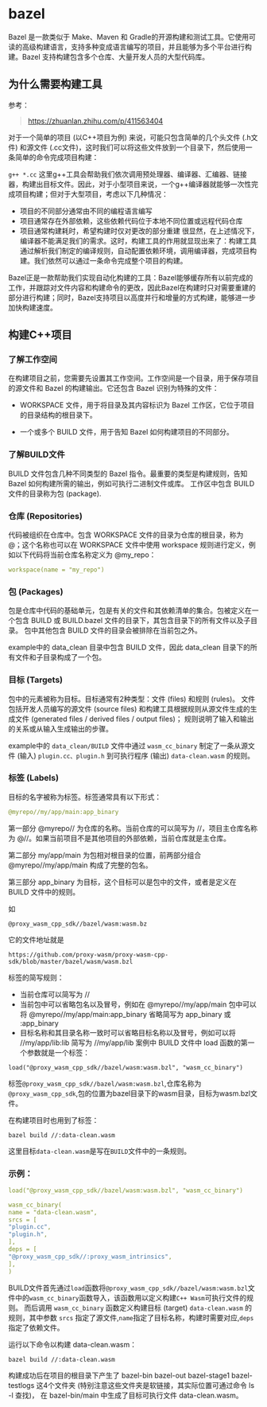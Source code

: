 # bazel
Bazel 是一款类似于 Make、Maven 和 Gradle的开源构建和测试工具。它使用可读的高级构建语言，支持多种变成语言编写的项目，并且能够为多个平台进行构建。Bazel 支持构建包含多个仓库、大量开发人员的大型代码库。

## 为什么需要构建工具
参考：
> https://zhuanlan.zhihu.com/p/411563404

对于一个简单的项目 (以C++项目为例) 来说，可能只包含简单的几个头文件 (.h文件) 和源文件 (.cc文件)，这时我们可以将这些文件放到一个目录下，然后使用一条简单的命令完成项目构建：

```g++ *.cc```
这里g++工具会帮助我们依次调用预处理器、编译器、汇编器、链接器，构建出目标文件。因此，对于小型项目来说，一个g++编译器就能够一次性完成项目构建；但对于大型项目，考虑以下几种情况：

- 项目的不同部分通常由不同的编程语言编写
- 项目通常存在外部依赖，这些依赖代码位于本地不同位置或远程代码仓库
- 项目通常构建耗时，希望构建时仅对更改的部分重建
很显然，在上述情况下，编译器不能满足我们的需求。这时，构建工具的作用就显现出来了：构建工具通过解析我们制定的编译规则，自动配置依赖环境，调用编译器，完成项目构建。我们依然可以通过一条命令完成整个项目的构建。

Bazel正是一款帮助我们实现自动化构建的工具：Bazel能够缓存所有以前完成的工作，并跟踪对文件内容和构建命令的更改，因此Bazel在构建时只对需要重建的部分进行构建；同时，Bazel支持项目以高度并行和增量的方式构建，能够进一步加快构建速度。


## 构建C++项目
### 了解工作空间
在构建项目之前，您需要先设置其工作空间。工作空间是一个目录，用于保存项目的源文件和 Bazel 的构建输出。它还包含 Bazel 识别为特殊的文件：

- WORKSPACE 文件，用于将目录及其内容标识为 Bazel 工作区，它位于项目的目录结构的根目录下。

- 一个或多个 BUILD 文件，用于告知 Bazel 如何构建项目的不同部分。

### 了解BUILD文件
BUILD 文件包含几种不同类型的 Bazel 指令。最重要的类型是构建规则，告知 Bazel 如何构建所需的输出，例如可执行二进制文件或库。
工作区中包含 BUILD 文件的目录称为包 (package).

### 仓库 (Repositories)
代码被组织在仓库中。包含 WORKSPACE 文件的目录为仓库的根目录，称为 @；这个名称也可以在 WORKSPACE 文件中使用 workspace 规则进行定义，例如以下代码将当前仓库名称定义为 @my_repo：
```yaml
workspace(name = "my_repo")
```

### 包 (Packages)
包是仓库中代码的基础单元，包是有关的文件和其依赖清单的集合。包被定义在一个包含 BUILD 或 BUILD.bazel 文件的目录下，其包含目录下的所有文件以及子目录。 
包中其他包含 BUILD 文件的目录会被排除在当前包之外。

example中的 data_clean 目录中包含 BUILD 文件，因此 data_clean 目录下的所有文件和子目录构成了一个包。

### 目标 (Targets)
包中的元素被称为目标。目标通常有2种类型：文件 (files) 和规则 (rules)。 文件包括开发人员编写的源文件 (source files) 和构建工具根据规则从源文件生成的生成文件 (generated files / derived files / output files)；
规则说明了输入和输出的关系或从输入生成输出的步骤。

example中的 `data_clean/BUILD` 文件中通过 `wasm_cc_binary` 制定了一条从源文件 (输入) `plugin.cc、plugin.h` 到可执行程序 (输出) `data-clean.wasm` 的规则。

### 标签 (Labels)
目标的名字被称为标签。标签通常具有以下形式：
```yaml
@myrepo//my/app/main:app_binary
```
第一部分 @myrepo// 为仓库的名称。当前仓库的可以简写为 //，项目主仓库名称为 @//。如果当前项目不是其他项目的外部依赖，当前仓库就是主仓库。

第二部分 my/app/main 为包相对根目录的位置，前两部分组合 @myrepo//my/app/main 构成了完整的包名。

第三部分 app_binary 为目标，这个目标可以是包中的文件，或者是定义在 BUILD 文件中的规则。

如 
```shell
@proxy_wasm_cpp_sdk//bazel/wasm:wasm.bz
```
它的文件地址就是
```shell
https://github.com/proxy-wasm/proxy-wasm-cpp-sdk/blob/master/bazel/wasm/wasm.bzl
```

标签的简写规则：
- 当前仓库可以简写为 //
- 当前包中可以省略包名以及冒号，例如在 @myrepo//my/app/main 包中可以将 @myrepo//my/app/main:app_binary 省略简写为 app_binary 或 :app_binary
- 目标名称和其目录名称一致时可以省略目标名称以及冒号，例如可以将 //my/app/lib:lib 简写为 //my/app/lib
案例中 BUILD 文件中 load 函数的第一个参数就是一个标签：
```shell
load("@proxy_wasm_cpp_sdk//bazel/wasm:wasm.bzl", "wasm_cc_binary")
```
标签`@proxy_wasm_cpp_sdk//bazel/wasm:wasm.bzl`,仓库名称为`@proxy_wasm_cpp_sdk`,包的位置为bazel目录下的wasm目录，目标为wasm.bzl文件。

在构建项目时也用到了标签：
```shell
bazel build //:data-clean.wasm
```
这里目标`data-clean.wasm`是写在`BUILD`文件中的一条规则。

### 示例：
```yaml
load("@proxy_wasm_cpp_sdk//bazel/wasm:wasm.bzl", "wasm_cc_binary")

wasm_cc_binary(
name = "data-clean.wasm",
srcs = [
"plugin.cc",
"plugin.h",
],
deps = [
"@proxy_wasm_cpp_sdk//:proxy_wasm_intrinsics",
],
)
```
BUILD文件首先通过`load`函数将`@proxy_wasm_cpp_sdk//bazel/wasm:wasm.bzl`文件中的`wasm_cc_binary`函数导入，该函数用以定义构建`C++ Wasm`可执行文件的规则。
而后调用 `wasm_cc_binary` 函数定义构建目标 (target) `data-clean.wasm` 的规则，其中参数 `srcs` 指定了源文件,`name`指定了目标名称，构建时需要对应,`deps`指定了依赖文件。

运行以下命令以构建 data-clean.wasm：

```shell 
bazel build //:data-clean.wasm
```
构建成功后在项目的根目录下产生了 bazel-bin bazel-out bazel-stage1 bazel-testlogs 这4个文件夹 (特别注意这些文件夹是软链接，其实际位置可通过命令 ls -l 查找)，
在 bazel-bin/main 中生成了目标可执行文件 data-clean.wasm。







